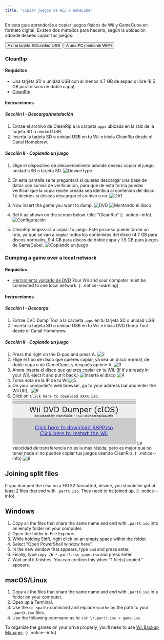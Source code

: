 ```yaml
---
title: "Copiar juegos de Wii o GameCube"
---
```


En esta guía aprenderás a copiar juegos físicos de Wii y GameCube en formato digital. Existen dos métodos para hacerlo, según la ubicación adonde desees copiar tus juegos.

<button class="tablinks btn btn--large btn--primary" id="defaultOpen" onclick="openTab(event, 'cleanrip')">A una tarjeta SD/unidad USB</button>
<button class="tablinks btn btn--large btn--info" onclick="openTab(event, 'dump-smb')">A una PC mediante Wi-Fi</button>

<div id="cleanrip" class="blanktabcontent" markdown="1">

### CleanRip

#### Requisitos

- Una tarjeta SD o unidad USB con al menos 4.7 GB de espacio libre (8.5 GB para discos de doble capa).
- [CleanRip](https://oscwii.org/library/app/cleanrip)

#### Instrucciones

##### Sección I - Descarga/instalación

1. Extrae el archivo de CleanRip a la carpeta `apps` ubicada en la raíz de la tarjeta SD o unidad USB.
1. Inserta la tarjeta SD o unidad USB en tu Wii e inicia CleanRip desde el Canal Homebrew.

##### Sección II - Copiando un juego

1. Elige el dispositivo de almacenamiento adonde deseas copiar el juego: unidad USB o tarjeta SD. ![Device type](/images/CleanRip/2.png)
1. En esta pantalla se te preguntará si quieres descargar una base de datos con sumas de verificación, para que de esta forma puedas verificar que la copia recién creada sea idéntica al contenido del disco. Tú decides si deseas descargar el archivo o no. ![DAT](/images/CleanRip/3.png)
1. Now insert the game you want to dump. ![DVD](/images/CleanRip/4.png) ![Montando el disco](/images/CleanRip/5.png)
1. Set it as shown on the screen below.
title: "CleanRip"
{: .notice--info}
![Configuración](/images/CleanRip/6.png)

1. CleanRip empezará a copiar tu juego. Este proceso puede tardar un rato, ya que se van a copiar todos los contenidos del disco (4.7 GB para discos normales, 9.4 GB para discos de doble capa y 1.5 GB para juegos de GameCube). ![Copiando un juego](/images/CleanRip/7.png)
</div>

<div id="dump-smb" class="blanktabcontent" markdown="1">

### Dumping a game over a local network

#### Requisitos

- [Herramienta volcado de DVD](/assets/files/DVDDumpTool.zip)
Your Wii and your computer must be connected to one local network.
{: .notice--warning}

#### Instrucciones

##### Sección I - Descarga

1. Extrae DVD Dump Tool a la carpeta `apps` en tu tarjeta SD o unidad USB.
1. Inserta la tarjeta SD o unidad USB en tu Wii e inicia DVD Dump Tool desde el Canal Homebrew.

##### Sección II - Copiando un juego

1. Press the right on the D-pad and press A. ![2](/images/DumpDiscs_LAN/2.png)
1. Elige el tipo de disco que quieres copiar, ya sea un disco normal, de doble capa o de GameCube, y después oprime A. ![3](/images/DumpDiscs_LAN/3.png)
1. Ahora inserta el disco que quieres copiar en tu Wii. (If it's already in your Wii, eject it and put it back.) ![Inserta el disco](/images/DumpDiscs_LAN/insertthedisc.jpg) ![4](/images/DumpDiscs_LAN/4.png)
1. Toma nota de la IP de tu Wii![5](/images/DumpDiscs_LAN/5.png)
1. On your computer's web browser, go to your address bar and enter the Wii URL. ![6](/images/DumpDiscs_LAN/6.png)
1. Click on `Click here to download XXXX.iso`. ![7](/images/DumpDiscs_LAN/7.jpg)
La velocidad de transferencia no es la más rápida, pero es mejor que no tener nada si no puedes copiar tus juegos usando CleanRip.
{: .notice--info}
![8](/images/DumpDiscs_LAN/8.PNG)
</div>

## Joining split files

If you dumped the disc on a FAT32 formatted, device, you should've got at least 2 files that end with `.partX.iso`. They need to be joined up.
{: .notice--info}

## Windows

1. Copy all the files that share the same name and end with `.partX.iso` into an empty folder on your computer.
1. Open the folder in File Explorer.
1. While holding Shift, right click on an empty space within the folder.
1. Select "Open PowerShell window here".
1. In the new window that appears, type `cmd` and press enter.
1. Finally, type `copy /b *.part?.iso game.iso` and press enter.
1. Wait until it finishes. You can confirm this when "1 file(s) copied." appears.

## macOS/Linux

1.  Copy all the files that share the same name and end with `.partX.iso` in a folder on your computer.
1.  Open up a Terminal.
1.  Use the `cd <path>` command and replace `<path>` by the path to your `.partX.iso` files.
1.  Use the following command as is: `cat \*.part?.iso > game.iso`.

To organize the games on your drive properly, you'll need to use [Wii Backup Manager](wiibackupmanager).
{: .notice--info}

<script>
    let tabcontent = document.getElementsByClassName("blanktabcontent");
    let tablinks = document.getElementsByClassName("tablinks");

    for (e of tabcontent) element.style.display = "none";

    function openTab(evt, tabName) {
        let element;

        for (element of tabcontent) {
            element.style.display = "none";
        }

        for (element of tablinks) {
            element.className = element.className.replace("btn--primary", "btn--info");
            if (!element.className.includes('btn--info'))
                element.className += " btn--info";
        }

        document.getElementById(tabName).style.display = "block";
        evt.currentTarget.className = evt.currentTarget.className.replace("btn--info", "btn--primary");
    }

    // Get the element with id="defaultOpen" and click on it
    document.getElementById("defaultOpen").click();
</script>
